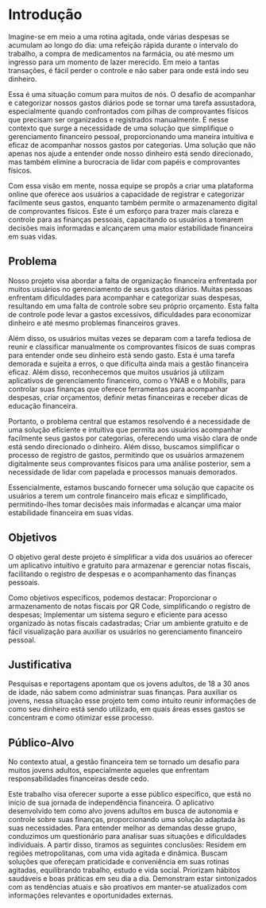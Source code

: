 # Introdução

Imagine-se em meio a uma rotina agitada, onde várias despesas se acumulam ao longo do dia: uma refeição rápida durante o intervalo do trabalho, a compra de medicamentos na farmácia, ou até mesmo um ingresso para um momento de lazer merecido. Em meio a tantas transações, é fácil perder o controle e não saber para onde está indo seu dinheiro.

Essa é uma situação comum para muitos de nós. O desafio de acompanhar e categorizar nossos gastos diários pode se tornar uma tarefa assustadora, especialmente quando confrontados com pilhas de comprovantes físicos que precisam ser organizados e registrados manualmente.
É nesse contexto que surge a necessidade de uma solução que simplifique o gerenciamento financeiro pessoal, proporcionando uma maneira intuitiva e eficaz de acompanhar nossos gastos por categorias. Uma solução que não apenas nos ajude a entender onde nosso dinheiro está sendo direcionado, mas também elimine a burocracia de lidar com papéis e comprovantes físicos.

Com essa visão em mente, nossa equipe se propôs a criar uma plataforma online que oferece aos usuários a capacidade de registrar e categorizar facilmente seus gastos, enquanto também permite o armazenamento digital de comprovantes físicos. Este é um esforço para trazer mais clareza e controle para as finanças pessoais, capacitando os usuários a tomarem decisões mais informadas e alcançarem uma maior estabilidade financeira em suas vidas.


## Problema
Nosso projeto visa abordar a falta de organização financeira enfrentada por muitos usuários no gerenciamento de seus gastos diários. Muitas pessoas enfrentam dificuldades para acompanhar e categorizar suas despesas, resultando em uma falta de controle sobre seu próprio orçamento. Esta falta de controle pode levar a gastos excessivos, dificuldades para economizar dinheiro e até mesmo problemas financeiros graves.

Além disso, os usuários muitas vezes se deparam com a tarefa tediosa de reunir e classificar manualmente os comprovantes físicos de suas compras para entender onde seu dinheiro está sendo gasto. Esta é uma tarefa demorada e sujeita a erros, o que dificulta ainda mais a gestão financeira eficaz. Além disso, reconhecemos que muitos usuários já utilizam aplicativos de gerenciamento financeiro, como o YNAB e o Mobills, para controlar suas finanças que oferece ferramentas para acompanhar despesas, criar orçamentos, definir metas financeiras e receber dicas de educação financeira.

Portanto, o problema central que estamos resolvendo é a necessidade de uma solução eficiente e intuitiva que permita aos usuários acompanhar facilmente seus gastos por categorias, oferecendo uma visão clara de onde está sendo direcionado o dinheiro. Além disso, buscamos simplificar o processo de registro de gastos, permitindo que os usuários armazenem digitalmente seus comprovantes físicos para uma análise posterior, sem a necessidade de lidar com papelada e processos manuais demorados.

Essencialmente, estamos buscando fornecer uma solução que capacite os usuários a terem um controle financeiro mais eficaz e simplificado, permitindo-lhes tomar decisões mais informadas e alcançar uma maior estabilidade financeira em suas vidas.


## Objetivos

O objetivo geral deste projeto é simplificar a vida dos usuários ao oferecer um aplicativo intuitivo e gratuito para armazenar e gerenciar notas fiscais, facilitando o registro de despesas e o acompanhamento das finanças pessoais.
 
Como objetivos específicos, podemos destacar:
Proporcionar o armazenamento de notas fiscais por QR Code, simplificando o registro de despesas;
Implementar um sistema seguro e eficiente para acesso organizado às notas fiscais cadastradas;
Criar um ambiente gratuito e de fácil visualização para auxiliar os usuários no gerenciamento financeiro pessoal.

## Justificativa

Pesquisas e reportagens apontam que os jovens adultos, de 18 a 30 anos de idade, não sabem como administrar suas finanças. Para auxiliar os jovens, nessa situação esse projeto tem como intuito reunir informações de como seu dinheiro está sendo utilizado, em quais áreas esses gastos se concentram e como otimizar esse processo.

## Público-Alvo

No contexto atual, a gestão financeira tem se tornado um desafio para muitos jovens adultos, especialmente aqueles que enfrentam responsabilidades financeiras desde cedo.

Este trabalho visa oferecer suporte a esse público específico, que está no início de sua jornada de independência financeira. O aplicativo desenvolvido tem como alvo jovens adultos em busca de autonomia e controle sobre suas finanças, proporcionando uma solução adaptada às suas necessidades.
Para entender melhor as demandas desse grupo, conduzimos um questionário para analisar suas situações e dificuldades individuais. A partir disso, tiramos as seguintes conclusões:
Residem em regiões metropolitanas, com uma vida agitada e dinâmica.
Buscam soluções que ofereçam praticidade e conveniência em suas rotinas agitadas, equilibrando trabalho, estudo e vida social.
Priorizam hábitos saudáveis e boas práticas em seu dia a dia.
Demonstram estar sintonizados com as tendências atuais e são proativos em manter-se atualizados com informações relevantes e oportunidades externas.
